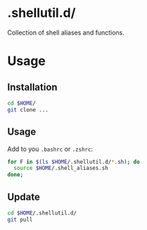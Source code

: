 # .shellutil.d/

Collection of shell aliases and functions.

# Usage

## Installation

``` bash
cd $HOME/
git clone ...
```

## Usage

Add to you `.bashrc` or `.zshrc`:

``` bash
for F in $(ls $HOME/.shellutil.d/*.sh); do
  source $HOME/.shell_aliases.sh
done;
```

## Update

``` bash
cd $HOME/.shellutil.d/
git pull
```
